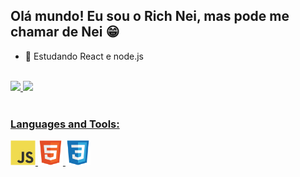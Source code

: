 ## Olá mundo! Eu sou o Rich Nei, mas pode me chamar de Nei  😁

- 🌱 Estudando React e node.js
 <br>

<div display="inline_block">
  
  <a href="https://github.com/richnei">
  <img height="160em" src="https://github-readme-stats.vercel.app/api?username=richnei&show_icons=true&theme=dark&include_all_commits=true&count_private=true"/>
  <img height="160em" src="https://github-readme-stats.vercel.app/api/top-langs/?username=richnei&layout=compact&langs_count=7&theme=dark"/>
</div>
  <br>
  <h3 id="languages_and_tools"> Languages and Tools: </h3>
<div>
  <img width="40em" src="https://github.com/devicons/devicon/blob/master/icons/javascript/javascript-original.svg"/>
  <img width="40em" src="https://github.com/devicons/devicon/blob/master/icons/html5/html5-original.svg"/>
  <img width="40em" src="https://github.com/devicons/devicon/blob/master/icons/css3/css3-original.svg"/>
</div>
